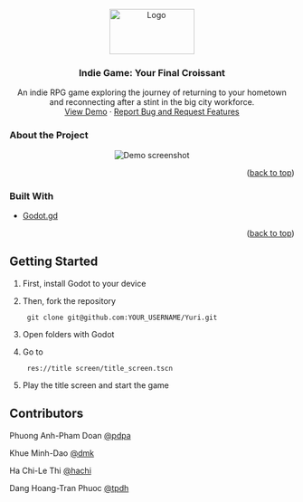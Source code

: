 <br />
<div align="center">
    <img src="![5tcwov](https://github.com/PhuongAnh2212/Yuri/assets/119726597/dbfccf93-729c-47a0-84f1-45667d9e17dd)" alt="Logo" width="150" height="80">


<h3 align="center">Indie Game: Your Final Croissant</h3>

  <p align="center">
    An indie RPG game exploring the journey of returning to your hometown and reconnecting after a stint in the big city workforce.
    <br />
    <a href="https://phanhphanhphanh.itch.io/your-final-croissant">View Demo</a>
    ·
    <a href="https://forms.gle/jDcLwMfghXA5geiq6">Report Bug and Request Features</a>
  </p>
</div>

<!-- ABOUT THE PROJECT -->

### About the Project

<p align="center">
  <img alt="Demo screenshot" src="![itch demo]((https://github.com/PhuongAnh2212/Yuri/assets/119726597/7cf081df-0e1d-46e9-8208-766d049d630b)">
</p>
<p align="right">(<a href="#readme-top">back to top</a>)</p>

### Built With

* [Godot.gd](https://godotengine.org/)

<p align="right">(<a href="#readme-top">back to top</a>)</p>

<!-- GETTING STARTED -->
## Getting Started

1. First, install Godot to your device


2. Then, fork the repository
   
        git clone git@github.com:YOUR_USERNAME/Yuri.git

3. Open folders with Godot


4. Go to

        res://title screen/title_screen.tscn

5. Play the title screen and start the game


## Contributors

Phuong Anh-Pham Doan
[@pdpa](https://github.com/PhuongAnh2212)

Khue Minh-Dao
[@dmk](https://github.com/KhueDao29)

Ha Chi-Le Thi
[@hachi](https://github.com/natsun08)

Dang Hoang-Tran Phuoc
[@tpdh](https://github.com/mnymkr)

